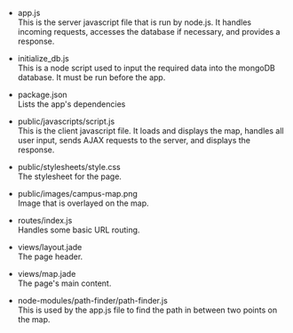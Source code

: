 * app.js  
This is the server javascript file that is run by node.js. It handles incoming requests, accesses the database if necessary, and provides a response. 

* initialize_db.js  
This is a node script used to input the required data into the mongoDB database. It must be run before the app.

* package.json  
Lists the app's dependencies

* public/javascripts/script.js  
This is the client javascript file. It loads and displays the map, handles all user input, sends AJAX requests to the server, and displays the response.

* public/stylesheets/style.css  
The stylesheet for the page.

* public/images/campus-map.png  
Image that is overlayed on the map.

* routes/index.js  
Handles some basic URL routing.

* views/layout.jade  
The page header.

* views/map.jade  
The page's main content.

* node-modules/path-finder/path-finder.js  
This is used by the app.js file to find the path in between two points on the map.
